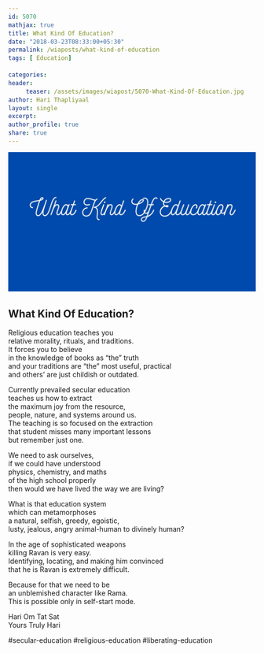 ```yaml
--- 
id: 5070
mathjax: true  
title: What Kind Of Education?
date: "2018-03-23T08:33:00+05:30"
permalink: /wiaposts/what-kind-of-education
tags: [ Education]    

categories: 
header:
     teaser: /assets/images/wiapost/5070-What-Kind-Of-Education.jpg
author: Hari Thapliyaal 
layout: single 
excerpt:  
author_profile: true 
share: true 
---
```


![What Kind Of Education?](/assets/images/wiapost/5070-What-Kind-Of-Education.jpg)     

## What Kind Of Education?

    
Religious education teaches you     
relative morality, rituals, and traditions.     
It forces you to believe     
in the knowledge of books as “the” truth     
and your traditions are “the” most useful, practical     
and others’ are just childish or outdated.    
    
Currently prevailed secular education     
teaches us how to extract     
the maximum joy from the resource,     
people, nature, and systems around us.     
The teaching is so focused on the extraction     
that student misses many important lessons     
but remember just one.    
    
We need to ask ourselves,     
if we could have understood     
physics, chemistry, and maths     
of the high school properly     
then would we have lived the way we are living?    
    
What is that education system     
which can metamorphoses     
a natural, selfish, greedy, egoistic,     
lusty, jealous, angry animal-human to divinely human?    
    
In the age of sophisticated weapons     
killing Ravan is very easy.     
Identifying, locating, and making him convinced     
that he is Ravan is extremely difficult.    
    
Because for that we need to be     
an unblemished character like Rama.     
This is possible only in self-start mode.    
    
Hari Om Tat Sat     
Yours Truly Hari    
    
\#secular-education #religious-education #liberating-education    
